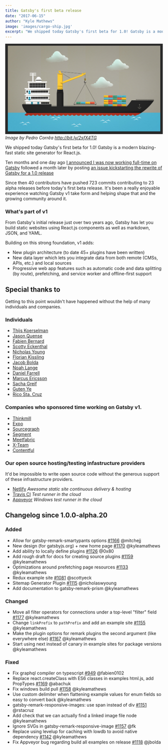 ```yaml
---
title: Gatsby's first beta release
date: "2017-06-15"
author: "Kyle Mathews"
image: 'images/cargo-ship.jpg'
excerpt: "We shipped today Gatsby's first beta for 1.0! Gatsby is a modern blazing-fast static site generator for React.js..."
---
```


![Container ship loading containers](images/cargo-ship.jpg)*Image by Pedro Corrêa http://bit.ly/2sfX4TG*

We shipped today Gatsby's first beta for 1.0! Gatsby is a modern blazing-fast static
site generator for React.js.

Ten months and one day ago [I announced I was now working full-time on
Gatsby](https://www.bricolage.io/gatsby-open-source-work/) followed a month
later by posting [an issue kickstarting the rewrite of Gatsby for a 1.0
release](https://github.com/gatsbyjs/gatsby/issues/419)

Since then 40 contributors have pushed 723 commits contributing to 23 alpha releases
before today's first beta release. It's been a really enjoyable experience watching
Gatsby v1 take form and helping shape that and the growing community around it.

### What's part of v1

From Gatsby's initial release just over two years ago, Gatsby has let you build
static websites using React.js components as well as markdown, JSON,
and YAML.

Building on this strong foundation, v1 adds:

* New plugin architecture (to date 45+ plugins have been written)
* New data layer which lets you integrate data from both remote (CMSs, APIs, etc.) and local sources
* Progressive web app features such as automatic code and data splitting (by route), prefetching, and service worker and offline-first support

## Special thanks to

Getting to this point wouldn't have happened without the help of many individuals
and companies.

### Individuals
* [Thijs Koerselman](https://github.com/0x80)
* [Jason Quense](https://github.com/jquense)
* [Fabien Bernard](https://github.com/fabien0102)
* [Scotty Eckenthal](https://github.com/scottyeck)
* [Nicholas Young](https://github.com/nicholaswyoung)
* [Florian Kissling](https://github.com/fk)
* [Jacob Bolda](https://github.com/jbolda)
* [Noah Lange](https://github.com/noahlange)
* [Daniel Farrell](https://github.com/danielfarrell)
* [Marcus Ericsson](https://github.com/mericsson)
* [Sacha Greif](https://github.com/SachaG)
* [Guten Ye](https://github.com/gutenye)
* [Rico Sta. Cruz](https://github.com/rstacruz)

### Companies who sponsored time working on Gatsby v1.

* [Thinkmill](https://www.thinkmill.com.au/)
* [Expo](https://expo.io/)
* [Sourcegraph](https://about.sourcegraph.com/)
* [Segment](https://segment.com)
* [Meetfabric](https://meetfabric.com/)
* [X-Team](https://x-team.com/)
* [Contentful](https://www.contentful.com/)

### Our open source hosting/testing infastructure providers

It'd be impossible to write open source code without the generous support
of these infrastructure providers.

* [Netlify](https://www.netlify.com/) *Awesome static site continuous delivery & hosting*
* [Travis CI](travis-ci.org) *Test runner in the cloud*
* [Appveyor](https://www.appveyor.com/) *Windows test runner in the cloud*

## Changelog since 1.0.0-alpha.20

### Added
* Allow for gatsby-remark-smartypants options [#1166](https://github.com/gatsbyjs/pull/1166) @mitchejj
* New design (for gatsbyjs.org) + new home page [#1170](https://github.com/gatsbyjs/pull/1170) @kyleamathews
* Add ability to locally define plugins [#1126](https://github.com/gatsbyjs/pull/1126) @0x80
* Add rough draft for docs for creating source plugins [#1159](https://github.com/gatsbyjs/pull/1159) @kyleamathews
* Optimizations around prefetching page resources [#1133](https://github.com/gatsbyjs/pull/1133) @kyleamathews
* Redux example site [#1081](https://github.com/gatsbyjs/pull/1081) @scottyeck
* Sitemap Generator Plugin [#1115](https://github.com/gatsbyjs/pull/1115) @nicholaswyoung
* Add documentation to gatsby-remark-prism @kyleamathews

### Changed
* Move all filter operators for connections under a top-level "filter" field [#1177](https://github.com/gatsbyjs/pull/1177) @kyleamathews
* Change `linkPrefix` to `pathPrefix` and add an example site [#1155](https://github.com/gatsbyjs/pull/1155) @kyleamathews
* Make the plugin options for remark plugins the second argument (like everywhere else) [#1167](https://github.com/gatsbyjs/pull/1167) @kyleamathews
* Start using next instead of canary in example sites for package versions @kyleamathews

### Fixed
* Fix graphql compiler on typescript [#949](https://github.com/gatsbyjs/pull/949) @fabien0102
* Replace react.createClass with ES6 classes in examples html.js, add PropTypes [#1169](https://github.com/gatsbyjs/pull/1169) @abachuk
* Fix windows build pull [#1158](https://github.com/gatsbyjs/pull/1158) @kyleamathews
* Use custom delimiter when flattening example values for enum fields so easy to convert back @kyleamathews
* gatsby-remark-responsive-images: use span instead of div [#1151](https://github.com/gatsbyjs/pull/1151) @rstacruz
* Add check that we can actually find a linked image file node @kyleamathews
* Ignore SVGs in gatsby-remark-responsive-image [#1157](https://github.com/gatsbyjs/pull/1157) @fk
* Replace using levelup for caching with lowdb to avoid native dependency [#1142](https://github.com/gatsbyjs/pull/1142) @kyleamathews
* Fix Appveyor bug regarding build all examples on release [#1118](https://github.com/gatsbyjs/pull/1118) @jbolda


